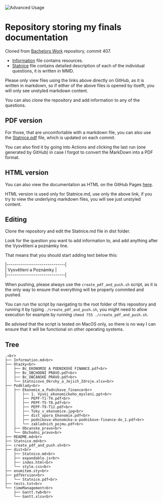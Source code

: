 ![Advanced Usage](https://github.com/Dominik-97/StanicoveZkousky/workflows/Advanced%20Usage/badge.svg)
# Repository storing my finals documentation

Cloned from [Bachelors Work](https://github.com/Dominik-97/BachelorsWork/tree/Statni_Zkousky) repository, commit 407.

* [Information](Information.md) file contains resources.
* [Statnice](Statnice.md) file contains detailed description of each of the individual questions, it is written in MMD.

Please only view files using the links above directly on GitHub, as it is written in markdown, so if either of the above files is opened by itselft, you will only see unstyled markdown content.

You can also clone the repository and add information to any of the questions.

## PDF version

For those, that are uncomfortable with a markdown file, you can also use the [Statnice.pdf](pdfVersion/Statnice.pdf) file, which is updated on each commit.

You can also find it by going into Actions and clicking the last run (one generated by GitHub) in case I forgot to convert the MarkDown into a PDF format.

## HTML version

You can also view the documentation as HTML on the GitHub Pages [here](https://dominik-97.github.io/StanicoveZkousky/dist/index.html).

HTML version is used only for Statnice.md, use only the above link, if you try to view the underlying markdown files, you will see just unstyled content.

## Editing

Clone the repository and edit the Statnice.md file in dist folder.

Look for the question you want to add information to, and add anything after the Vysvětlení a poznámky line.

That means that you should start adding text below this:

\|------------------------------\| <br>
\| Vysvětlení a Poznámky \| <br>
\|------------------------------\| <br>

When pushing, please always use the `create_pdf_and_push.sh` script, as it is the only way to ensure that everything will be properly commited and pushed.

You can run the script by navigating to the root folder of this repository and running it by typing `./create_pdf_and_push.sh`, you might need to allow execution for example by running `chmod 755 ./create_pdf_and_push.sh`.

Be advised that the script is tested on MacOS only, so there is no way I can ensure that it will be functional on other operating systems.

## Tree

```plaintext
.<br>
├── Information.md<br>
├── Otazky<br>
│   ├── Bc_EKONOMIE A PODNIKOVÉ FINANCE.pdf<br>
│   ├── Bc_OBCHODNÍ PRÁVO.pdf<br>
│   ├── Bc_OBČANSKÉ PRÁVO.pdf<br>
│   └── Statnicove_Okruhy_a_Jejich_Zdroje.xlsx<br>
├── Podklady<br>
│   ├── Ekonomie_a_Podnikove_finance<br>
│   │   ├── 1. Vyvoj_ekonomickeho_mysleni.ppt<br>
│   │   ├── PEPF-T1-T4.pdf<br>
│   │   ├── PEPF-T5-T8.pdf<br>
│   │   ├── PEPF-T9-T12.pdf<br>
│   │   ├── Toky_v_ekonomice.jpg<br>
│   │   ├── dist_opora_Ekonomie.pdf<br>
│   │   ├── podnikova-ekonomika-a-podnikove-finance-do_1.pdf<br>
│   │   └── zakladnich_pojmu.pdf<br>
│   ├── Obcanske_pravo<br>
│   └── Obchodni_pravo<br>
├── README.md<br>
├── Statnice.md<br>
├── create_pdf_and_push.sh<br>
├── dist<br>
│   ├── Statnice.md<br>
│   ├── expandable.js<br>
│   ├── index.html<br>
│   └── style.css<br>
├── enumitem.sty<br>
├── pdfVersion<br>
│   └── Statnice.pdf<br>
├── tests.txt<br>
└── timeManagement<br>
    ├── Gantt.twb<br>
    └── Gantt.xlsx<br>
```

